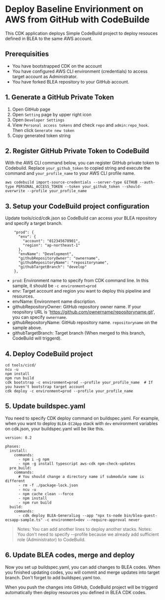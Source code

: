 # Deploy Baseline Envirionment on AWS from GitHub with CodeBuilde

This CDK application deploys Simple CodeBuild project to deploy resouces defined in BLEA to the same AWS account.

## Prerequisities

- You have bootstrapped CDK on the account
- You have configured AWS CLI environment (credentials) to access target account as Administrator.
- You have forked BLEA repository to your GitHub account.

## 1. Generate a GitHub Private Token

1. Open GitHub page
2. Open `Setting` page by upper right icon
3. Open `Developer Settings`
4. View `Personal access tokens` and check `repo` and `admin:repo_hook`. Then click `Generate new token`
5. Copy generated token string

## 2. Register GitHub Private Token to CodeBuild

With the AWS CLI command below, you can register GitHub private token to Codebuild. Replace `your_github_token` to copied string and execute the command and `your_profile_name` to your AWS CLI profile name.

```
aws codebuild import-source-credentials --server-type GITHUB --auth-type PERSONAL_ACCESS_TOKEN --token your_github_token --should-overwrite --profile your_profile_name
```

## 3. Setup your CodeBuild project configuration

Update tools/cicd/cdk.json so CodeBuild can access your BLEA repository and specify a target branch.

```
    "prod": {
      "env": {
        "account": "012345678901",
        "region": "ap-northeast-1"
      },
      "envName": "Development",
      "githubRepositoryOwner": "ownername",
      "githubRepositoryName": "repositoryname",
      "githubTargetBranch": "develop"
    },
```

- `prod`: Environment name to specify from CDK command line. In this sample, it should be `-c environment=prod`
- env: Target account and region you want to deploy this pipeline and resources.
- envName: Environment name discription.
- githubRepositoryOwner: GitHub repository owner name. If your reopsitory URL is 'https://github.com/ownername/repositoryname.git', you can specify `ownername`.
- githubRepositoryName: GitHub repository name. `repositoryname` on the sample above.
- githubTargetBranch: Target branch (When merged to this branch, CodeBuild will triggerd).

## 4. Deploy CodeBuild project

```
cd tools/cicd/
ncu -u
npm install
npm run build
cdk bootstrap -c environment=prod --profile your_profile_name  # If you haven't bootstrap target account
cdk deploy -c environment=prod --profile your_profile_name
```

## 5. Update buildspec.yaml

You need to specify CDK deploy command on buildspec.yaml.
For example, when you want to deploy `BLEA-EC2App` stack with `dev` environment variables on cdk.json, your buildspec.yaml will be like this.

```
version: 0.2

phases:
  install:
    commands:
      - npm i -g npm
      - npm -g install typescript aws-cdk npm-check-updates
  pre_build:
    commands:
      # You should change a directory name if submodule name is different
      - rm -f ./package-lock.json
      - ncu -u
      - npm cache clean --force
      - npm install
      - npm run build
  build:
    commands:
      - cdk deploy BLEA-GeneralLog --app "npx ts-node bin/blea-guest-ecsapp-sample.ts" -c environment=dev --require-approval never
```

> Notes: You can add another lines to deploy another stacks.
> Notes: You don't need to specify --profile because we already add sufficient role (Administrator) to CodeBuild.

## 6. Update BLEA codes, merge and deploy

Now you set up buildspec.yaml, you can add changes to BLEA codes.
When you finished updating codes, you will commit and merge updates into target branch. Don't forget to add buildspec.yaml too.

When you push the changes into GitHub, CodeBuild project will be triggerd automatically then deploy resources you defined in BLEA CDK codes.
